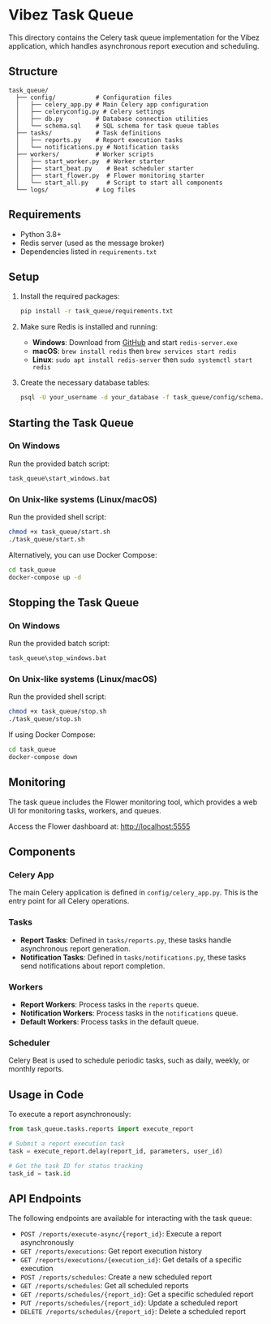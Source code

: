# Vibez Task Queue

This directory contains the Celery task queue implementation for the Vibez application, which handles asynchronous report execution and scheduling.

## Structure

```
task_queue/
  ├── config/           # Configuration files
  │   ├── celery_app.py # Main Celery app configuration
  │   ├── celeryconfig.py # Celery settings
  │   ├── db.py         # Database connection utilities
  │   └── schema.sql    # SQL schema for task queue tables
  ├── tasks/            # Task definitions
  │   ├── reports.py    # Report execution tasks
  │   └── notifications.py # Notification tasks
  ├── workers/          # Worker scripts
  │   ├── start_worker.py  # Worker starter
  │   ├── start_beat.py    # Beat scheduler starter
  │   ├── start_flower.py  # Flower monitoring starter
  │   └── start_all.py     # Script to start all components
  └── logs/             # Log files
```

## Requirements

- Python 3.8+
- Redis server (used as the message broker)
- Dependencies listed in `requirements.txt`

## Setup

1. Install the required packages:

   ```bash
   pip install -r task_queue/requirements.txt
   ```

2. Make sure Redis is installed and running:

   - **Windows**: Download from [GitHub](https://github.com/microsoftarchive/redis/releases) and start `redis-server.exe`
   - **macOS**: `brew install redis` then `brew services start redis`
   - **Linux**: `sudo apt install redis-server` then `sudo systemctl start redis`

3. Create the necessary database tables:

   ```bash
   psql -U your_username -d your_database -f task_queue/config/schema.sql
   ```

## Starting the Task Queue

### On Windows

Run the provided batch script:

```cmd
task_queue\start_windows.bat
```

### On Unix-like systems (Linux/macOS)

Run the provided shell script:

```bash
chmod +x task_queue/start.sh
./task_queue/start.sh
```

Alternatively, you can use Docker Compose:

```bash
cd task_queue
docker-compose up -d
```

## Stopping the Task Queue

### On Windows

Run the provided batch script:

```cmd
task_queue\stop_windows.bat
```

### On Unix-like systems (Linux/macOS)

Run the provided shell script:

```bash
chmod +x task_queue/stop.sh
./task_queue/stop.sh
```

If using Docker Compose:

```bash
cd task_queue
docker-compose down
```

## Monitoring

The task queue includes the Flower monitoring tool, which provides a web UI for monitoring tasks, workers, and queues.

Access the Flower dashboard at: [http://localhost:5555](http://localhost:5555)

## Components

### Celery App

The main Celery application is defined in `config/celery_app.py`. This is the entry point for all Celery operations.

### Tasks

- **Report Tasks**: Defined in `tasks/reports.py`, these tasks handle asynchronous report generation.
- **Notification Tasks**: Defined in `tasks/notifications.py`, these tasks send notifications about report completion.

### Workers

- **Report Workers**: Process tasks in the `reports` queue.
- **Notification Workers**: Process tasks in the `notifications` queue.
- **Default Workers**: Process tasks in the default queue.

### Scheduler

Celery Beat is used to schedule periodic tasks, such as daily, weekly, or monthly reports.

## Usage in Code

To execute a report asynchronously:

```python
from task_queue.tasks.reports import execute_report

# Submit a report execution task
task = execute_report.delay(report_id, parameters, user_id)

# Get the task ID for status tracking
task_id = task.id
```

## API Endpoints

The following endpoints are available for interacting with the task queue:

- `POST /reports/execute-async/{report_id}`: Execute a report asynchronously
- `GET /reports/executions`: Get report execution history
- `GET /reports/executions/{execution_id}`: Get details of a specific execution
- `POST /reports/schedules`: Create a new scheduled report
- `GET /reports/schedules`: Get all scheduled reports
- `GET /reports/schedules/{report_id}`: Get a specific scheduled report
- `PUT /reports/schedules/{report_id}`: Update a scheduled report
- `DELETE /reports/schedules/{report_id}`: Delete a scheduled report
